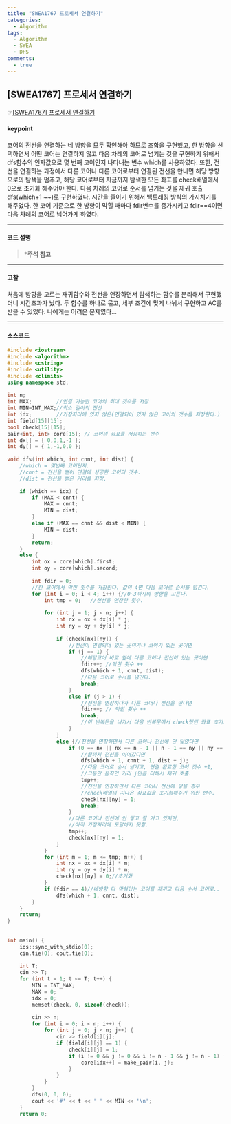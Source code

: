 ```yaml
---
title: "SWEA1767 프로세서 연결하기"
categories:
  - Algorithm
tags:
  - Algorithm
  - SWEA
  - DFS
comments:
  - true
---
```


## [SWEA1767] 프로세서 연결하기
 ☞[[SWEA1767] 프로세서 연결하기](https://www.swexpertacademy.com/main/code/problem/problemDetail.do?contestProbId=AV4suNtaXFEDFAUf)

#### keypoint
코어의 전선을 연결하는 네 방향을 모두 확인해야 하므로 조합을 구현했고,
한 방향을 선택하면서 어떤 코어는 연결하지 않고 다음 차례의 코어로 넘기는 것을 구현하기 위해서 dfs함수의 인자값으로 몇 번째 코어인지 나타내는 변수 which를 사용하였다. 또한, 전선을 연결하는 과정에서 다른 코어나 다른 코어로부터 연결된 전선을 만나면 해당 방향으로의 탐색을 멈추고, 해당 코어로부터 지금까지 탐색한 모든 좌표를 check배열에서 0으로 초기화 해주어야 한다. 다음 차례의 코어로 순서를 넘기는 것을 재귀 호출dfs(which+1 ~~)로 구현하였다.
시간을 줄이기 위해서 백트래킹 방식의 가지치기를 해주었다. 한 코어 기준으로 한 방향이 막힐 때마다 fdir변수를 증가시키고 fdir==4이면 다음 차례의 코어로 넘어가게 하였다.

---

#### 코드 설명

>***주석 참고**

---

#### 고찰
처음에 방향을 고르는 재귀함수와 전선을 연장하면서 탐색하는 함수를 분리해서 구현했더니 시간초과가 났다.
두 함수를 하나로 묶고, 세부 조건에 맞게 나눠서 구현하고 AC를 받을 수 있었다.
나에게는 어려운 문제였다...

---

#### 소스코드

```cpp
#include <iostream>
#include <algorithm>
#include <cstring>
#include <utility>
#include <climits>
using namespace std;
  
int n;
int MAX;        //연결 가능한 코어의 최대 갯수를 저장
int MIN=INT_MAX;//최소 길이의 전선
int idx;        //가장자리에 있지 않은(연결되어 있지 않은 코어의 갯수를 저장한다.)
int field[15][15];
bool check[15][15];
pair<int, int> core[15]; // 코어의 좌표를 저장하는 변수
int dx[] = { 0,0,1,-1 };
int dy[] = { 1,-1,0,0 };
  
void dfs(int which, int cnnt, int dist) {
    //which = 몇번째 코어인지.
    //cnnt = 전선을 뻗어 연결에 성공한 코어의 갯수.
    //dist = 전선을 뻗은 거리를 저장.

    if (which == idx) {
        if (MAX < cnnt) {
            MAX = cnnt;
            MIN = dist;
        }
        else if (MAX == cnnt && dist < MIN) {
            MIN = dist;
        }
        return;
    }
    else {
        int ox = core[which].first;
        int oy = core[which].second;
  
        int fdir = 0; 
        //한 코어에서 막힌 횟수를 저장한다. 값이 4면 다음 코어로 순서를 넘긴다.
        for (int i = 0; i < 4; i++) {//0~3까지의 방향을 고른다.
            int tmp = 0;   //전선을 연장한 횟수.
  
            for (int j = 1; j < n; j++) {
                int nx = ox + dx[i] * j;
                int ny = oy + dy[i] * j;
                
                if (check[nx][ny]) {
                    //전선이 연결되어 있는 곳이거나 코어가 있는 곳이면
                    if (j == 1) {
                        //해당코어 바로 옆에 다른 코어나 전선이 있는 곳이면
                        fdir++; //막힌 횟수 ++
                        dfs(which + 1, cnnt, dist);
                        //다음 코어로 순서를 넘긴다.
                        break;
                    }
                    else if (j > 1) {
                        //전선을 연장하다가 다른 코어나 전선을 만나면
                        fdir++; // 막힌 횟수 ++
                        break; 
                        //이 반복문을 나가서 다음 반복문에서 check했던 좌표 초기화하기
                    }
                }
                else {//전선을 연장하면서 다른 코어나 전선에 안 닿았다면
                    if (0 == nx || nx == n - 1 || n - 1 == ny || ny == 0) {
                        //끝까지 전선을 이어갔다면
                        dfs(which + 1, cnnt + 1, dist + j);
                        //다음 코어로 순서 넘기고, 연결 완료한 코어 갯수 +1,
                        //그동안 움직인 거리 j만큼 더해서 재귀 호출.
                        tmp++;
                        //전선을 연장하면서 다른 코어나 전선에 닿을 경우
                        //check배열의 지나온 좌표값을 초기화해주기 위한 변수.
                        check[nx][ny] = 1;
                        break;
                    }
                    //다른 코어나 전선에 안 닿고 잘 가고 있지만,
                    //아직 가장자리에 도달하지 못함.
                    tmp++;
                    check[nx][ny] = 1;
                }
            }
            for (int m = 1; m <= tmp; m++) {
                int nx = ox + dx[i] * m;
                int ny = oy + dy[i] * m;
                check[nx][ny] = 0;//초기화
            }
            if (fdir == 4)//네방향 다 막혀있는 코어를 재끼고 다음 순서 코어로..
                dfs(which + 1, cnnt, dist);
        }
    }
    return;
}
  
  
int main() {
    ios::sync_with_stdio(0);
    cin.tie(0); cout.tie(0);
  
    int T;
    cin >> T;
    for (int t = 1; t <= T; t++) {
        MIN = INT_MAX;
        MAX = 0;
        idx = 0;
        memset(check, 0, sizeof(check));
      
        cin >> n;
        for (int i = 0; i < n; i++) {
            for (int j = 0; j < n; j++) {
                cin >> field[i][j];
                if (field[i][j] == 1) {
                    check[i][j] = 1;
                    if (i != 0 && j != 0 && i != n - 1 && j != n - 1) {
                        core[idx++] = make_pair(i, j);
                    }
                }
            }
        }
        dfs(0, 0, 0);
        cout << '#' << t << ' ' << MIN << '\n';
    }
    return 0;
```
